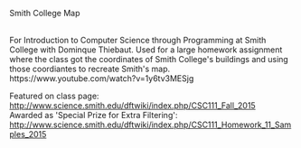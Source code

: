 Smith College Map

<br/>
For Introduction to Computer Science through Programming at Smith College with Dominque Thiebaut.
Used for a large homework assignment where the class got the coordinates of Smith College's buildings and using those coordiantes to recreate Smith's map.
<br/>
https://www.youtube.com/watch?v=1y6tv3MESjg

Featured on class page: <br/>
http://www.science.smith.edu/dftwiki/index.php/CSC111_Fall_2015
<br/>
Awarded as 'Special Prize for Extra Filtering':<br/>
http://www.science.smith.edu/dftwiki/index.php/CSC111_Homework_11_Samples_2015
